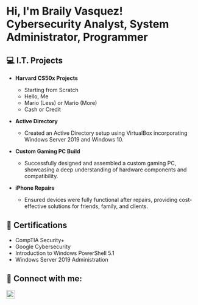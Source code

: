 <h1>Hi, I'm Braily Vasquez! <br/>Cybersecurity Analyst, System Administrator, Programmer</h1>

<h2>💻 I.T. Projects </h2>

- <b>Harvard CS50x Projects</b>
  - Starting from Scratch
  - Hello, Me
  - Mario (Less) or Mario (More)
  - Cash or Credit

- <b>Active Directory</b>
  - Created an Active Directory setup using VirtualBox incorporating Windows Server 2019 and Windows 10.

- <b>Custom Gaming PC Build</b>
  - Successfully designed and assembled a custom gaming PC, showcasing a deep understanding of hardware components and compatibility.

- <b>iPhone Repairs</b>
  - Ensured devices were fully functional after repairs, providing cost-effective solutions for friends, family, and clients.


<h2>📜 Certifications</h2>

- CompTIA Security+
- Google Cybersecurity
- Introduction to Windows PowerShell 5.1
- Windows Server 2019 Administration

<h2> 🤳 Connect with me:</h2>

[<img align="left" alt="Braily Vasquez | LinkedIn" width="22px" src="https://cdn.jsdelivr.net/npm/simple-icons@v3/icons/linkedin.svg" />][linkedin]

[linkedin]: https://www.linkedin.com/in/braily-vasquez-a83303315?utm_source=share&utm_campaign=share_via&utm_content=profile&utm_medium=ios_app


<!--
Here are some ideas to get you started:

- 🔭 I’m currently working on ...
- 🌱 I’m currently learning ...
- 👯 I’m looking to collaborate on ...
- 🤔 I’m looking for help with ...
- 💬 Ask me about ...
- 📫 How to reach me: ...
- 😄 Pronouns: ...
- ⚡ Fun fact: ...
-->
